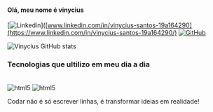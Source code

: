 #### Olá, meu nome é vinycius

[![Linkedin](https://img.shields.io/badge/LinkedIn-0077B5?style=for-the-badge&logo=linkedin&logoColor=white)]([www.linkedin.com/in/vinycius-santos-19a164290](https://www.linkedin.com/in/vinycius-santos-19a164290/)
[![GitHub](https://img.shields.io/badge/GitHub-100000?style=for-the-badge&logo=github&logoColor=white)](https://github.com/VinyciusS06)


![Vinycius GitHub stats](https://github-readme-stats.vercel.app/api?username=VinyciusS06&show_icons=true&theme=radical)

### Tecnologias que ultilizo em meu dia a dia
<div style="display: inline-block">
  <br />
  <img align="center" alt="html5" src="https://img.shields.io/badge/Java-ED8B00?style=for-the-badge&logo=openjdk&logoColor=white" />
   <img align="center" alt="html5" src="https://img.shields.io/badge/MySQL-00000F?style=for-the-badge&logo=mysql&logoColor=white" />
</div><br /> 

Codar não é só escrever linhas, é transformar ideias em realidade!



